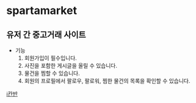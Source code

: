# spartamarket

## 유저 간 중고거래 사이트

- 기능
  1. 회원가입이 필수입니다.
  2. 사진을 포함한 게시글을 올릴 수 있습니다.
  3. 물건을 찜할 수 있습니다.
  4. 회원의 프로필에서 팔로우, 팔로워, 찜한 물건의 목록을 확인할 수 있습니다.


<a href='https://www.notion.so/teamsparta/ERD-7e34cec7961f411aa71bfb1e2ec3c512'>
ℹ️칸반
</a>

